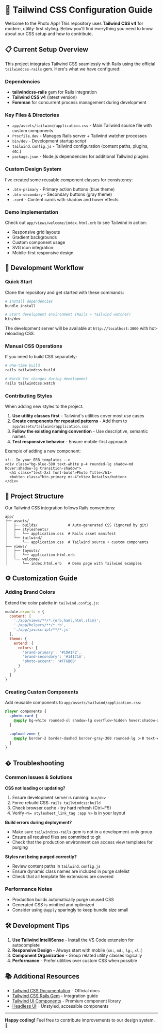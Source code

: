 # 🎨 Tailwind CSS Configuration Guide

Welcome to the Photo App! This repository uses **Tailwind CSS v4** for modern, utility-first styling. Below you'll find everything you need to know about our CSS setup and how to contribute.

## 📋 Current Setup Overview

This project integrates Tailwind CSS seamlessly with Rails using the official `tailwindcss-rails` gem. Here's what we have configured:

### Dependencies
- **tailwindcss-rails** gem for Rails integration
- **Tailwind CSS v4** (latest version)
- **Foreman** for concurrent process management during development

### Key Files & Directories
- `app/assets/tailwind/application.css` - Main Tailwind source file with custom components
- `Procfile.dev` - Manages Rails server + Tailwind watcher processes
- `bin/dev` - Development startup script
- `tailwind.config.js` - Tailwind configuration (content paths, plugins, etc.)
- `package.json` - Node.js dependencies for additional Tailwind plugins

### Custom Design System
I've created some reusable component classes for consistency:
- `.btn-primary` - Primary action buttons (blue theme)
- `.btn-secondary` - Secondary buttons (gray theme)  
- `.card` - Content cards with shadow and hover effects

### Demo Implementation
Check out `app/views/welcome/index.html.erb` to see Tailwind in action:
- Responsive grid layouts
- Gradient backgrounds
- Custom component usage
- SVG icon integration
- Mobile-first responsive design

## 🚀 Development Workflow

### Quick Start
Clone the repository and get started with these commands:

```bash
# Install dependencies
bundle install

# Start development environment (Rails + Tailwind watcher)
bin/dev
```

The development server will be available at `http://localhost:3000` with hot-reloading CSS.

### Manual CSS Operations
If you need to build CSS separately:

```bash
# One-time build
rails tailwindcss:build

# Watch for changes during development
rails tailwindcss:watch
```

### Contributing Styles
When adding new styles to the project:

1. **Use utility classes first** - Tailwind's utilities cover most use cases
2. **Create components for repeated patterns** - Add them to `app/assets/tailwind/application.css`
3. **Follow the existing naming convention** - Use descriptive, semantic names
4. **Test responsive behavior** - Ensure mobile-first approach

Example of adding a new component:
```erb
<!-- In your ERB templates -->
<div class="bg-blue-500 text-white p-4 rounded-lg shadow-md hover:shadow-lg transition-shadow">
  <h1 class="text-2xl font-bold">Photo Title</h1>
  <button class="btn-primary mt-4">View Details</button>
</div>
```

## 📁 Project Structure

Our Tailwind CSS integration follows Rails conventions:

```
app/
├── assets/
│   ├── builds/              # Auto-generated CSS (ignored by git)
│   ├── stylesheets/
│   │   └── application.css  # Rails asset manifest
│   └── tailwind/
│       └── application.css  # Tailwind source + custom components
├── views/
│   ├── layouts/
│   │   └── application.html.erb
│   └── welcome/
│       └── index.html.erb   # Demo page with Tailwind examples
```

## ⚙️ Customization Guide

### Adding Brand Colors
Extend the color palette in `tailwind.config.js`:

```javascript
module.exports = {
  content: [
    './app/views/**/*.{erb,haml,html,slim}',
    './app/helpers/**/*.rb',
    './app/javascript/**/*.js'
  ],
  theme: {
    extend: {
      colors: {
        'brand-primary': '#1DA1F2',
        'brand-secondary': '#14171A',
        'photo-accent': '#FF6B6B'
      }
    }
  }
}
```

### Creating Custom Components
Add reusable components to `app/assets/tailwind/application.css`:

```css
@layer components {
  .photo-card {
    @apply bg-white rounded-xl shadow-lg overflow-hidden hover:shadow-xl transition-shadow duration-300;
  }
  
  .upload-zone {
    @apply border-2 border-dashed border-gray-300 rounded-lg p-8 text-center hover:border-blue-400 transition-colors;
  }
}
```

## � Troubleshooting

### Common Issues & Solutions

**CSS not loading or updating?**
1. Ensure development server is running: `bin/dev`
2. Force rebuild CSS: `rails tailwindcss:build`
3. Check browser cache - try hard refresh (Ctrl+F5)
4. Verify `<%= stylesheet_link_tag :app %>` is in your layout

**Build errors during deployment?**
- Make sure `tailwindcss-rails` gem is not in a development-only group
- Ensure all required files are committed to git
- Check that the production environment can access view templates for purging

**Styles not being purged correctly?**
- Review content paths in `tailwind.config.js`
- Ensure dynamic class names are included in purge safelist
- Check that all template file extensions are covered

### Performance Notes
- Production builds automatically purge unused CSS
- Generated CSS is minified and optimized
- Consider using `@apply` sparingly to keep bundle size small

## 🛠 Development Tips

1. **Use Tailwind IntelliSense** - Install the VS Code extension for autocomplete
2. **Responsive Design** - Always start with mobile (`sm:`, `md:`, `lg:`, `xl:`)
3. **Component Organization** - Group related utility classes logically
4. **Performance** - Prefer utilities over custom CSS when possible

## 📚 Additional Resources

- [Tailwind CSS Documentation](https://tailwindcss.com) - Official docs
- [Tailwind CSS Rails Gem](https://github.com/rails/tailwindcss-rails) - Integration guide
- [Tailwind UI Components](https://tailwindui.com) - Premium component library
- [Headless UI](https://headlessui.com) - Unstyled, accessible components

---

**Happy coding!** Feel free to contribute improvements to our design system. 🎨
